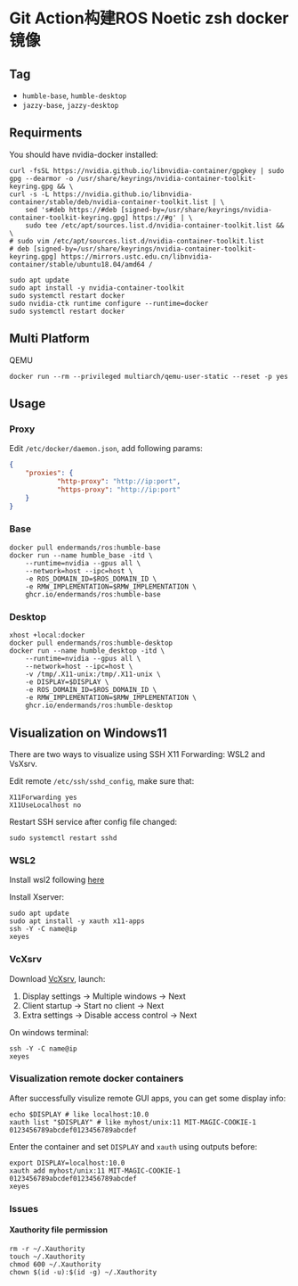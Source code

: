 # Git Action构建ROS Noetic zsh docker镜像

## Tag

- `humble-base`, `humble-desktop`
- `jazzy-base`, `jazzy-desktop`

## Requirments

You should have nvidia-docker installed:
``` shell
curl -fsSL https://nvidia.github.io/libnvidia-container/gpgkey | sudo gpg --dearmor -o /usr/share/keyrings/nvidia-container-toolkit-keyring.gpg && \
curl -s -L https://nvidia.github.io/libnvidia-container/stable/deb/nvidia-container-toolkit.list | \
    sed 's#deb https://#deb [signed-by=/usr/share/keyrings/nvidia-container-toolkit-keyring.gpg] https://#g' | \
    sudo tee /etc/apt/sources.list.d/nvidia-container-toolkit.list && \
# sudo vim /etc/apt/sources.list.d/nvidia-container-toolkit.list
# deb [signed-by=/usr/share/keyrings/nvidia-container-toolkit-keyring.gpg] https://mirrors.ustc.edu.cn/libnvidia-container/stable/ubuntu18.04/amd64 /

sudo apt update
sudo apt install -y nvidia-container-toolkit
sudo systemctl restart docker
sudo nvidia-ctk runtime configure --runtime=docker
sudo systemctl restart docker
```

## Multi Platform

QEMU
``` shell
docker run --rm --privileged multiarch/qemu-user-static --reset -p yes
```

## Usage

### Proxy

Edit `/etc/docker/daemon.json`, add following params:
``` json
{
    "proxies": {
            "http-proxy": "http://ip:port",
            "https-proxy": "http://ip:port"
    }
}
```

### Base
``` shell
docker pull endermands/ros:humble-base
docker run --name humble_base -itd \
    --runtime=nvidia --gpus all \
    --network=host --ipc=host \
    -e ROS_DOMAIN_ID=$ROS_DOMAIN_ID \
    -e RMW_IMPLEMENTATION=$RMW_IMPLEMENTATION \
    ghcr.io/endermands/ros:humble-base
```

### Desktop
``` shell
xhost +local:docker
docker pull endermands/ros:humble-desktop
docker run --name humble_desktop -itd \
    --runtime=nvidia --gpus all \
    --network=host --ipc=host \
    -v /tmp/.X11-unix:/tmp/.X11-unix \
    -e DISPLAY=$DISPLAY \
    -e ROS_DOMAIN_ID=$ROS_DOMAIN_ID \
    -e RMW_IMPLEMENTATION=$RMW_IMPLEMENTATION \
    ghcr.io/endermands/ros:humble-desktop
```

## Visualization on Windows11

There are two ways to visualize using SSH X11 Forwarding: WSL2 and VsXsrv.

Edit remote `/etc/ssh/sshd_config`, make sure that:
``` shell
X11Forwarding yes
X11UseLocalhost no
```

Restart SSH service after config file changed:
``` shell
sudo systemctl restart sshd
```

### WSL2

Install wsl2 following [here](https://learn.microsoft.com/en-us/windows/wsl/install)

Install Xserver:
``` shell
sudo apt update
sudo apt install -y xauth x11-apps
ssh -Y -C name@ip
xeyes
```

### VcXsrv

Download [VcXsrv](https://sourceforge.net/projects/vcxsrv/), launch:
1. Display settings → Multiple windows → Next
2. Client startup → Start no client → Next
3. Extra settings → Disable access control → Next

On windows terminal:
``` shell 
ssh -Y -C name@ip
xeyes
```

### Visualization remote docker containers

After successfully visulize remote GUI apps, you can get some display info:
``` shell
echo $DISPLAY # like localhost:10.0
xauth list "$DISPLAY" # like myhost/unix:11 MIT-MAGIC-COOKIE-1 0123456789abcdef0123456789abcdef
```

Enter the container and set `DISPLAY` and `xauth` using outputs before:
``` shell
export DISPLAY=localhost:10.0
xauth add myhost/unix:11 MIT-MAGIC-COOKIE-1 0123456789abcdef0123456789abcdef
xeyes
```

### Issues

#### Xauthority file permission
```
rm -r ~/.Xauthority
touch ~/.Xauthority
chmod 600 ~/.Xauthority
chown $(id -u):$(id -g) ~/.Xauthority
```
